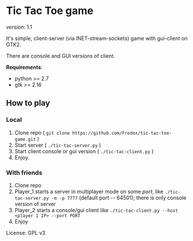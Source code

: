 # Tic Tac Toe game

*version*: 1.1

It's simple, client-server (via INET-stream-sockets) game with gui-client on GTK2.

There are console and GUI versions of client.

**Requirements**:

* python >= 2.7
* gtk >= 2.16


## How to play

### Local

1. Clone repo ( `git clone https://github.com/Frodox/tic-tac-toe-game.git` )
2. Start server ( `./tic-tac-server.py` )
3. Start client console or gui version ( `./tic-tac-client.py` )
4. Enjoy.


### With friends

1. Clone repo
2. Player_1 starts a server in multiplayer mode on some *port*, like `./tic-tac-server.py -m -p 7777` (default port -- 64501); there is only console version of server
3. Player_2 starts a console/gui client like `./tic-tac-client.py --host <player 1 IP> --port PORT`
4. Enjoy



License: GPL v3
